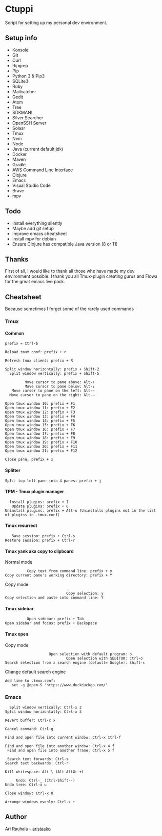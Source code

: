# Ctuppi

Script for setting up my personal dev environment.

## Setup info

* Konsole
* Git
* Curl
* Ripgrep
* Pip
* Python 3 & Pip3
* SQLite3
* Ruby
* Mailcatcher
* Gedit
* Atom
* Tree
* SDKMAN!
* Silver Searcher
* OpenSSH Server
* Solaar
* Tmux
* Nvm
* Node
* Java (current default jdk)
* Docker
* Maven
* Gradle
* AWS Command Line Interface
* Clojure
* Emacs
* Visual Studio Code
* Brave
* mpv

## Todo

* Install everything silently
* Maybe add git setup
* Improve emacs cheatsheet
* Install mpv for debian
* Ensure Clojure has compatible Java version (8 or 11)

## Thanks

First of all, I would like to thank all those who have made my dev environment possible. I thank you all Tmux-plugin creating gurus and Flowa for the great emacs live pack.

## Cheatsheet

Because sometimes I forget some of the rarely used commands

### Tmux

#### Common

```
prefix = Ctrl-b
```

```
Reload tmux conf: prefix + r
```

```
Refresh tmux client: prefix + R
```

```
Split window horizontally: prefix + Shift-2
  Split window vertically: prefix + Shift-5
```

```
         Move cursor to pane above: Alt-↑
         Move cursor to pane below: Alt-↓
   Move cursor to pane on the left: Alt-←
  Move cursor to pane on the right: Alt-→
```

```
Open tmux window 10: prefix + F1
Open tmux window 11: prefix + F2
Open tmux window 12: prefix + F3
Open tmux window 13: prefix + F4
Open tmux window 14: prefix + F5
Open tmux window 15: prefix + F6
Open tmux window 16: prefix + F7
Open tmux window 17: prefix + F8
Open tmux window 18: prefix + F9
Open tmux window 19: prefix + F10
Open tmux window 20: prefix + F11
Open tmux window 21: prefix + F12
```

```
Close pane: prefix + x
```

#### Splitter
```
Split top left pane into 4 panes: prefix + j
```

#### TPM - Tmux plugin manager
```
  Install plugins: prefix + I
   Update plugins: prefix + u
Uninstall plugins: prefix + Alt-u (Uninstalls plugins not in the list of plugins in .tmux.conf)
```

#### Tmux resurrect
```
   Save session: prefix + Ctrl-s
Restore session: prefix + Ctrl-r
```

#### Tmux yank aka copy to clipboard

Normal mode
```
          Copy text from command line: prefix + y
Copy current pane's working directory: prefix + Y
```

Copy mode
```
                            Copy selection: y 
Copy selection and paste into command line: Y
```

#### Tmux sidebar
```
          Open sidebar: prefix + Tab
Open sidebar and focus: prefix + Backspace
```


#### Tmux open
Copy mode
```
                    Open selection with default program: o
                            Open selection with $EDITOR: Ctrl-o
Search selection from a search engine (default= Google): Shift-s
```

Change default search engine
```
Add line to .tmux.conf:
   set -g @open-S 'https://www.duckduckgo.com/'
```

### Emacs

```
  Split window vertically: Ctrl-x 2
Split window horizontally: Ctrl-x 3
```

```
Revert buffer: Ctrl-c x
```

```
Cancel command: Ctrl-g
```

```
Find and open file into current window: Ctrl-x Ctrl-f
```

```
Find and open file into another window: Ctrl-x 4 f
 Find and open file into another frame: Ctrl-x 5 f
```

```
 Search text forwards: Ctrl-s
Search text backwards: Ctrl-r
```

```
Kill whitespace: Alt-\ (Alt-AltGr-+)
```

```
     Undo: Ctrl-_ (Ctrl-Shift--)
Undo tree: Ctrl-x u
```

```
Close window: Ctrl-x 0
```

```
Arrange windows evenly: Ctrl-x +
```

## Author

Ari Rauhala - [aristaako](https://github.com/aristaako)